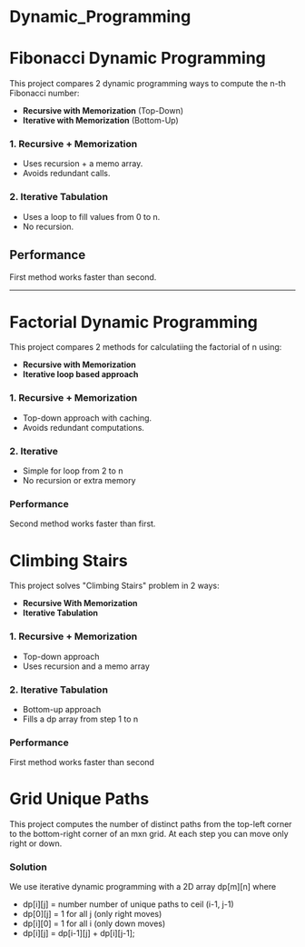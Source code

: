 # Dynamic_Programming

# Fibonacci Dynamic Programming

This project compares 2 dynamic programming ways to compute the n-th Fibonacci number:
- **Recursive with Memorization** (Top-Down)
- **Iterative with Memorization** (Bottom-Up)

### 1. Recursive + Memorization
- Uses recursion + a memo array.
- Avoids redundant calls.

### 2. Iterative Tabulation
- Uses a loop to fill values from 0 to n.
- No recursion.

## Performance
First method works faster than second.

---


# Factorial Dynamic Programming

This project compares 2 methods for calculatiing the factorial of n using:

- **Recursive with Memorization**
- **Iterative loop based approach**


### 1. Recursive + Memorization
- Top-down approach with caching.
- Avoids redundant computations.

### 2. Iterative
- Simple for loop from 2 to n
- No recursion or extra memory


### Performance
Second method works faster than first.



# Climbing Stairs

This project solves "Climbing Stairs" problem in 2 ways:

- **Recursive With Memorization**
- **Iterative Tabulation**


### 1. Recursive + Memorization
- Top-down approach
- Uses recursion and a memo array

### 2. Iterative Tabulation
- Bottom-up approach
- Fills a dp array from step 1 to n


### Performance
First method works faster than second



# Grid Unique Paths

This project computes the number of distinct paths from the top-left corner to the bottom-right corner of an mxn grid.
At each step you can move only right or down.


### Solution
We use iterative dynamic programming with a 2D array dp[m][n] where
- dp[i][j] = number number of unique paths to ceil (i-1, j-1)
- dp[0][j] = 1 for all j (only right moves)
- dp[i][0] = 1 for all i (only down moves)
- dp[i][j] = dp[i-1][j] + dp[i][j-1];

